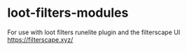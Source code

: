 # loot-filters-modules

For use with loot filters runelite plugin and the filterscape UI
https://filterscape.xyz/
